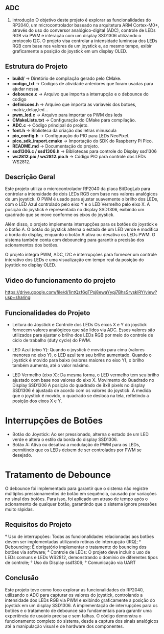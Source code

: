 ## ADC
1. Introdução
O objetivo deste projeto é explorar as funcionalidades do RP2040, um microcontrolador baseado na arquitetura ARM Cortex-M0+, através do uso do conversor analógico-digital (ADC), controle de LEDs RGB via PWM e interação com um display SSD1306 utilizando o protocolo I2C. O projeto visa controlar a intensidade luminosa dos LEDs RGB com base nos valores de um joystick e, ao mesmo tempo, exibir graficamente a posição do joystick em um display OLED.

## Estrutura do Projeto  
- **build/** → Diretório de compilação gerado pelo CMake. 
- **codigo_txt** → Codigos de atividade anteriores que foram usadas para ajudar nessa.  
- **debounce.c** → Arquivo que importa a interrupção e o debounce do codigo 
- **definicoes.h** → Arquivo que importa as variaveis dos botoes, matriz,delay,led... 
- **pwm_led.c** → Arquivo para importar os PWM dos leds 
- **CMakeLists.txt** → Configuração do CMake para compilação.  
- **ADC.c** → Código principal do projeto.  
- **font.h** → Biblioteca da criação das letras minuscula
- **pio_config.h** → Configuração do PIO para LEDs NeoPixel.  
- **pico_sdk_import.cmake** → Importação do SDK do Raspberry Pi Pico.  
- **README.md** → Documentação do projeto.  
- **ssd1306.c / ssd1306.h** → Bibliotecas para controle do Display ssd1306  
- **ws2812.pio / ws2812.pio.h** → Código PIO para controle dos LEDs WS2812.  


## Descrição Geral

Este projeto utiliza o microcontrolador RP2040 da placa BitDogLab para controlar a intensidade de dois LEDs RGB com base nos valores analógicos de um joystick. O PWM é usado para ajustar suavemente o brilho dos LEDs, com o LED Azul controlado pelo eixo Y e o LED Vermelho pelo eixo X. A posição do joystick é representada no display SSD1306, exibindo um quadrado que se move conforme os eixos do joystick.

Além disso, o projeto implementa interrupções para os botões do joystick e o botão A. O botão do joystick alterna o estado de um LED verde e modifica a borda do display, enquanto o botão A ativa ou desativa os LEDs PWM. O sistema também conta com debouncing para garantir a precisão dos acionamentos dos botões.

O projeto integra PWM, ADC, I2C e interrupções para fornecer um controle interativo dos LEDs e uma visualização em tempo real da posição do joystick no display OLED.
 

## Video do funcionamento do projeto
https://drive.google.com/file/d/1intQzf6gTPsj8ewaYyqj7BhsSrvsklRY/view?usp=sharing


## Funcionalidades do Projeto
- Leitura do Joystick e Controle dos LEDs
Os eixos X e Y do joystick fornecem valores analógicos que são lidos via ADC. Esses valores são utilizados para ajustar o brilho dos LEDs RGB por meio do controle de ciclo de trabalho (duty cycle) do PWM.

- LED Azul (eixo Y): Quando o joystick é movido para cima (valores menores no eixo Y), o LED azul tem seu brilho aumentado. Quando o joystick é movido para baixo (valores maiores no eixo Y), o brilho também aumenta, até o valor máximo.
- LED Vermelho (eixo X): Da mesma forma, o LED vermelho tem seu brilho ajustado com base nos valores do eixo X.
Movimento do Quadrado no Display SSD1306
A posição do quadrado de 8x8 pixels no display SSD1306 é ajustada de acordo com os valores do joystick. À medida que o joystick é movido, o quadrado se desloca na tela, refletindo a posição dos eixos X e Y.

# Interrupções de Botões
- Botão do Joystick: Ao ser pressionado, alterna o estado de um LED verde e altera o estilo da borda do display SSD1306.
- Botão A: Ativa ou desativa a modulação de PWM para os LEDs, permitindo que os LEDs deixem de ser controlados por PWM se desejado.
# Tratamento de Debounce
O debounce foi implementado para garantir que o sistema não registre múltiplos pressionamentos de botão em sequência, causado por variações no sinal dos botões. Para isso, foi aplicado um atraso de tempo após o acionamento de qualquer botão, garantindo que o sistema ignore pressões muito rápidas.

## Requisitos do Projeto
° Uso de interrupções: Todas as funcionalidades relacionadas aos botões devem ser implementadas
utilizando rotinas de interrupção (IRQ);
° Debouncing: É obrigatório implementar o tratamento do bouncing dos botões via software;
° Controle de LEDs: O projeto deve incluir o uso de LEDs comuns e LEDs WS2812, demonstrando o
domínio de diferentes tipos de controle;
° Uso do Display ssd1306;
° Comunicação via UART

## Conclusão
Este projeto teve como foco explorar as funcionalidades do RP2040, utilizando o ADC para capturar os valores do joystick, controlando a intensidade dos LEDs RGB via PWM e exibindo graficamente a posição do joystick em um display SSD1306. A implementação de interrupções para os botões e o tratamento de debounce são fundamentais para garantir uma experiência de usuário precisa e sem falhas. O código demonstra o funcionamento completo do sistema, desde a captura dos sinais analógicos até a manipulação visual e de hardware dos componentes.
